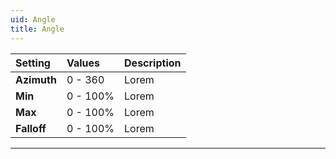 ```yaml
---
uid: Angle
title: Angle
---
```


| Setting     | Values      | Description |
| :---------- | :---------- | :---------- |
| **Azimuth** | 0 - 360     | Lorem       |
| **Min**     | 0 - 100% | Lorem       |
| **Max**     | 0 - 100% | Lorem       |
| **Falloff** | 0 - 100% | Lorem       |




***

<!--examples-->